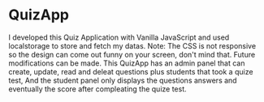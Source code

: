 # QuizApp
I developed this Quiz Application with Vanilla JavaScript and used localstorage to store and fetch my datas.
Note: The CSS is not responsive so the design can come out funny on your screen, don't mind that. Future modifications can be made.
This QuizApp has an admin panel that can create, update, read and deleat questions plus students that took a quize test,
And the student panel only displays the questions answers and eventually the score after compleating the quize test.
